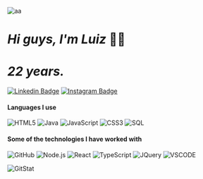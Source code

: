 ![aa](https://mir-s3-cdn-cf.behance.net/project_modules/fs/9afe0493484903.5e66500f8dea4.gif)

# **_Hi guys, I'm Luiz_** 👋😁
# **_22 years._**
[![Linkedin Badge](https://img.shields.io/badge/-Luiz_Miguel-blue?style=flat&logo=Linkedin&logoColor=white&link=https://www.linkedin.com/in/luiz-miguel-30593b192/)](https://www.linkedin.com/in/luiz-miguel-30593b192/)
[![Instagram Badge](https://img.shields.io/badge/-@lmrj2600-000000?style=flat&logo=instagram&logoColor=white&link=https://instagram.com/lmrj2600/)](https://instagram.com/lmrj2600)
#### Languages I use

![HTML5](https://img.shields.io/badge/-HTML5-000000?style=flat&logo=html5)
![Java](https://img.shields.io/badge/-Java-000000?style=flat&logo=java)
![JavaScript](https://img.shields.io/badge/-JavaScript-000000?style=flat&logo=javascript)
![CSS3](https://img.shields.io/badge/-CSS3-%231572B6?style=flat-square&logo=css3)
![SQL](https://camo.githubusercontent.com/b7e7985bdd53bd92cddc6e8f1f21a9bc640e55e29263e5507ae9e2497075fd77/68747470733a2f2f696d672e736869656c64732e696f2f62616467652f2d53514c2d3030303030303f7374796c653d666c6174266c6f676f3d706f737467726573716c)

#### Some of the technologies I have worked with

![GitHub](https://img.shields.io/badge/-GitHub-222222?style=flat&logo=github&logoColor=181717)
![Node.js](https://img.shields.io/badge/-Node.js-222222?style=flat&logo=node.js&logoColor=339933)
![React](https://img.shields.io/badge/-React-222222?style=flat&logo=React&logoColor=61DAFB)
![TypeScript](https://camo.githubusercontent.com/e558e6bbb42a26cff82adc321b07018cc7d587cd38103f1edbf96fb69a518127/68747470733a2f2f696d672e736869656c64732e696f2f62616467652f2d547970655363726970742d3030303030303f7374796c653d666c6174266c6f676f3d74797065736372697074)
![JQuery](https://camo.githubusercontent.com/46849fd58c949c7e01ce0a36712f2252b39a72c43e7bc6cab400c576f605b089/68747470733a2f2f696d672e736869656c64732e696f2f62616467652f2d6a51756572792d3232323232323f7374796c653d666c6174266c6f676f3d6a5175657279266c6f676f436f6c6f723d303736394144)
![VSCODE](https://camo.githubusercontent.com/6e79f3bc2d49bfe1427af244bf10a9f1cef902ca/687474703a2f2f696d672e736869656c64732e696f2f62616467652f2d5653253230436f64652d3030374143433f7374796c653d666c61742d737175617265266c6f676f3d76697375616c2d73747564696f2d636f6465266c6f676f436f6c6f723d666666666666)

![GitStat](https://github-readme-stats.vercel.app/api?username=lumiguel1&show_icons=true)
